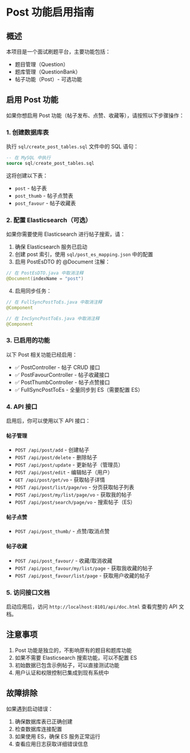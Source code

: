 # Post 功能启用指南

## 概述

本项目是一个面试刷题平台，主要功能包括：
- 题目管理（Question）
- 题库管理（QuestionBank）
- 帖子功能（Post）- 可选功能

## 启用 Post 功能

如果你想启用 Post 功能（帖子发布、点赞、收藏等），请按照以下步骤操作：

### 1. 创建数据库表

执行 `sql/create_post_tables.sql` 文件中的 SQL 语句：

```sql
-- 在 MySQL 中执行
source sql/create_post_tables.sql
```

这将创建以下表：
- `post` - 帖子表
- `post_thumb` - 帖子点赞表
- `post_favour` - 帖子收藏表

### 2. 配置 Elasticsearch（可选）

如果你需要使用 Elasticsearch 进行帖子搜索，请：

1. 确保 Elasticsearch 服务已启动
2. 创建 post 索引，使用 `sql/post_es_mapping.json` 中的配置
3. 启用 PostEsDTO 的 @Document 注解：

```java
// 在 PostEsDTO.java 中取消注释
@Document(indexName = "post")
```

4. 启用同步任务：

```java
// 在 FullSyncPostToEs.java 中取消注释
@Component

// 在 IncSyncPostToEs.java 中取消注释
@Component
```

### 3. 已启用的功能

以下 Post 相关功能已经启用：

- ✅ PostController - 帖子 CRUD 接口
- ✅ PostFavourController - 帖子收藏接口
- ✅ PostThumbController - 帖子点赞接口
- ✅ FullSyncPostToEs - 全量同步到 ES（需要配置 ES）

### 4. API 接口

启用后，你可以使用以下 API 接口：

#### 帖子管理
- `POST /api/post/add` - 创建帖子
- `POST /api/post/delete` - 删除帖子
- `POST /api/post/update` - 更新帖子（管理员）
- `POST /api/post/edit` - 编辑帖子（用户）
- `GET /api/post/get/vo` - 获取帖子详情
- `POST /api/post/list/page/vo` - 分页获取帖子列表
- `POST /api/post/my/list/page/vo` - 获取我的帖子
- `POST /api/post/search/page/vo` - 搜索帖子（ES）

#### 帖子点赞
- `POST /api/post_thumb/` - 点赞/取消点赞

#### 帖子收藏
- `POST /api/post_favour/` - 收藏/取消收藏
- `POST /api/post_favour/my/list/page` - 获取我收藏的帖子
- `POST /api/post_favour/list/page` - 获取用户收藏的帖子

### 5. 访问接口文档

启动应用后，访问 `http://localhost:8101/api/doc.html` 查看完整的 API 文档。

## 注意事项

1. Post 功能是独立的，不影响原有的题目和题库功能
2. 如果不需要 Elasticsearch 搜索功能，可以不配置 ES
3. 初始数据已包含示例帖子，可以直接测试功能
4. 用户认证和权限控制已集成到现有系统中

## 故障排除

如果遇到启动错误：
1. 确保数据库表已正确创建
2. 检查数据库连接配置
3. 如果使用 ES，确保 ES 服务正常运行
4. 查看应用日志获取详细错误信息 